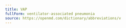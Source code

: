 ```yaml
---
title: VAP
fullForm: ventilator-associated pneumonia
source: https://openmd.com/dictionary/abbreviations/v
---
```

